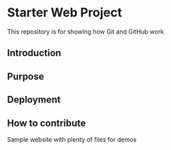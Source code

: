 # Starter Web Project

This repository is for showing how Git and GitHub work

## Introduction

## Purpose

## Deployment
## How to contribute
Sample website with plenty of files for demos